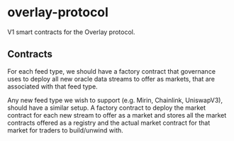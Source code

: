 # overlay-protocol

V1 smart contracts for the Overlay protocol.

## Contracts

For each feed type, we should have a factory contract that governance uses to deploy all new oracle data streams to offer as markets, that are associated with that feed type.

Any new feed type we wish to support (e.g. Mirin, Chainlink, UniswapV3), should have a similar setup. A factory contract to deploy the market contract for each new stream to offer as a market and stores all the market contracts offered as a registry and the actual market contract for that market for traders to build/unwind with.
